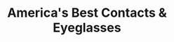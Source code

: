---
title: "America's Best Contacts & Eyeglasses"
url: /phoenix/americas-best-contacts-and-eyeglasses-west-agua-fria-freeway/
shop: optician
---
